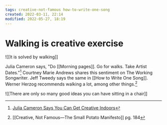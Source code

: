 ```yaml
---
tags: creative-not-famous how-to-write-one-song 
created: 2022-03-11, 22:14
modified: 2022-05-27, 18:19
---
```


# Walking is creative exercise
![[It is solved by walking]]

Julia Cameron says, "Do [[Morning pages]]. Go for walks. Take Artist Dates."[^1] Courtney Marie Andrews shares this sentiment on The Working Songwriter. Jeff Tweedy says the same in [[How to Write One Song]]. Werner Herzog recommends walking a lot, among other things.[^2]

![[There are only so many good ideas you can have sitting in a chair]]

[^1]: [Julia Cameron Says You Can Get Creative Indoors](https://www.newyorker.com/culture/the-new-yorker-interview/julia-cameron-says-you-can-get-creative-indoors?utm_source=pocket-newtab)
[^2]: [[Creative, Not Famous—The Small Potato Manifesto]] pg. 184